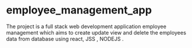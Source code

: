 # employee_management_app
The project is a full stack web development application employee management which aims to create update view and delete the employees data from database using react, JSS , NODEJS .
